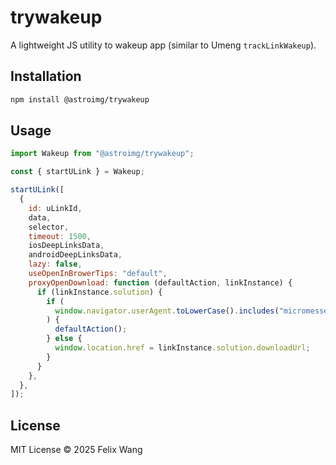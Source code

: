 # trywakeup

A lightweight JS utility to wakeup app (similar to Umeng `trackLinkWakeup`).

## Installation

```bash
npm install @astroimg/trywakeup
```

## Usage

```js
import Wakeup from "@astroimg/trywakeup";

const { startULink } = Wakeup;

startULink([
  {
    id: uLinkId,
    data,
    selector,
    timeout: 1500,
    iosDeepLinksData,
    androidDeepLinksData,
    lazy: false,
    useOpenInBrowerTips: "default",
    proxyOpenDownload: function (defaultAction, linkInstance) {
      if (linkInstance.solution) {
        if (
          window.navigator.userAgent.toLowerCase().includes("micromessenger")
        ) {
          defaultAction();
        } else {
          window.location.href = linkInstance.solution.downloadUrl;
        }
      }
    },
  },
]);
```

## License

MIT License © 2025 Felix Wang

